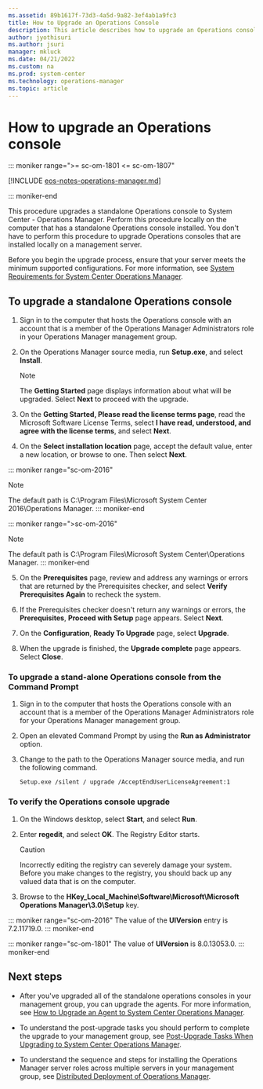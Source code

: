 ```yaml
---
ms.assetid: 89b1617f-73d3-4a5d-9a82-3ef4ab1a9fc3
title: How to Upgrade an Operations Console
description: This article describes how to upgrade an Operations console to the latest version of System Center Operations Manager.
author: jyothisuri
ms.author: jsuri
manager: mkluck
ms.date: 04/21/2022
ms.custom: na
ms.prod: system-center
ms.technology: operations-manager
ms.topic: article
---
```


# How to upgrade an Operations console

::: moniker range=">= sc-om-1801 <= sc-om-1807"

[!INCLUDE [eos-notes-operations-manager.md](../includes/eos-notes-operations-manager.md)]

::: moniker-end

This procedure upgrades a standalone Operations console to System Center - Operations Manager. Perform this procedure locally on the computer that has a standalone Operations console installed. You don't have to perform this procedure to upgrade Operations consoles that are installed locally on a management server.

Before you begin the upgrade process, ensure that your server meets the minimum supported configurations. For more information, see [System Requirements for System Center Operations Manager](./system-requirements.md).

## To upgrade a standalone Operations console

1.  Sign in to the computer that hosts the Operations console with an account that is a member of the Operations Manager Administrators role in your Operations Manager management group.

2.  On the Operations Manager source media, run **Setup.exe**, and select **Install**.

    > [!NOTE]
    > The **Getting Started** page displays information about what will be upgraded. Select **Next** to proceed with the upgrade.

3.  On the **Getting Started, Please read the license terms page**, read the Microsoft Software License Terms, select **I have read, understood, and agree with the license terms**, and select **Next**.

4.  On the **Select installation location** page, accept the default value, enter a new location, or browse to one. Then select **Next**.

::: moniker range="sc-om-2016"
   > [!NOTE]
   > The default path is C:\Program Files\Microsoft System Center 2016\Operations Manager. 
::: moniker-end
    
::: moniker range=">sc-om-2016"
   > [!NOTE]
   > The default path is C:\Program Files\Microsoft System Center\Operations Manager.
::: moniker-end

5.  On the **Prerequisites** page, review and address any warnings or errors that are returned by the Prerequisites checker, and select **Verify Prerequisites Again** to recheck the system.

6.  If the Prerequisites checker doesn't return any warnings or errors, the **Prerequisites**, **Proceed with Setup** page appears. Select **Next**.

7.  On the **Configuration**, **Ready To Upgrade** page, select **Upgrade**.

8.  When the upgrade is finished, the **Upgrade complete** page appears. Select **Close**.

### To upgrade a stand-alone Operations console from the Command Prompt

1.  Sign in to the computer that hosts the Operations console with an account that is a member of the Operations Manager Administrators role for your Operations Manager management group.

2.  Open an elevated Command Prompt by using the **Run as Administrator** option.

3.  Change to the path to the Operations Manager source media, and run the following command.

    ```
    Setup.exe /silent / upgrade /AcceptEndUserLicenseAgreement:1
    ```

### To verify the Operations console upgrade

1.  On the Windows desktop, select **Start**, and select **Run**.

2.  Enter **regedit**, and select **OK**. The Registry Editor starts.

    > [!CAUTION]
    > Incorrectly editing the registry can severely damage your system. Before you make changes to the registry, you should back up any valued data that is on the computer.

3.  Browse to the **HKey_Local_Machine\Software\Microsoft\Microsoft Operations Manager\3.0\Setup** key. 

::: moniker range="sc-om-2016"
The value of the **UIVersion** entry is 7.2.11719.0.
::: moniker-end

::: moniker range="sc-om-1801"
The value of **UIVersion** is 8.0.13053.0. 
::: moniker-end 


## Next steps

- After you've upgraded all of the standalone operations consoles in your management group, you can upgrade the agents. For more information, see [How to Upgrade an Agent to System Center Operations Manager](~/scom/deploy-upgrade-agents.md).

- To understand the post-upgrade tasks you should perform to complete the upgrade to your management group, see [Post-Upgrade Tasks When Upgrading to System Center Operations Manager](deploy-upgrade-post-tasks.md).

- To understand the sequence and steps for installing the Operations Manager server roles across multiple servers in your management group, see [Distributed Deployment of Operations Manager](deploy-distributed-deployment.md).
